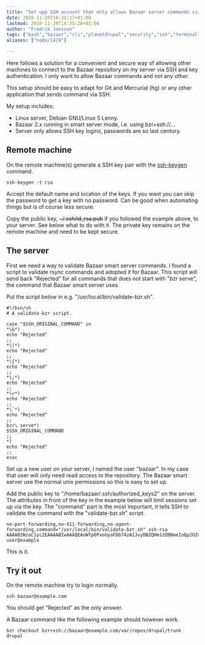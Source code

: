 ```yaml
---
title: "Set upp SSH account that only allows Bazaar server commands via key authentication"
date: 2010-11-25T10:35:17+01:00
lastmod: 2010-11-29T14:35:28+01:00
author: "Fredrik Jonsson"
tags: ["bash","bazaar","cli","planetdrupal","security","ssh","terminal","development"]
aliases: ["node/1429"]

---
```




Here follows a solution for a convenient and secure way of allowing other machines to connect to the Bazaar repository on my server via SSH and key authentication. I only want to allow Bazaar commands and not any other.

This setup should be easy to adapt for Git and Mercurial (hg) or any other application that sends command via SSH.

My setup includes:

* Linux server, Debian GNU/Linux 5 Lenny.
* Bazaar 2.x running in smart server mode, i.e. using bzr+ssh://…
* Server only allows SSH key logins, passwords are so last century.

## Remote machine

On the remote machine(s) generate a SSH key pair with the [ssh-keygen](http://www.openbsd.org/cgi-bin/man.cgi?query=ssh-keygen) command.

~~~~
ssh-keygen -t rsa
~~~~

Accept the default name and location of the keys. If you want you can skip the password to get a key with no password. Can be good when automating things but is of course less secure.

Copy the public key, ~~~~~/.ssh/id_rsa.pub~~~~ if you followed the example above, to your server. See below what to do with it. The private key remains on the remote machine and need to be kept secure.

## The server

First we need a way to validate Bazaar smart server commands. I found a script to validate rsync commands and adopted it for Bazaar. This script will send back "Rejected" for all commands that does not start with "bzr serve", the command that Bazaar smart server uses.

Put the script below in e.g. "/usr/local/bin/validate-bzr.sh".

~~~~
#!/bin/sh
# A validate-bzr script.

case "$SSH_ORIGINAL_COMMAND" in
*\&*)
echo "Rejected"
;;
*\(*)
echo "Rejected"
;;
*\{*)
echo "Rejected"
;;
*\;*)
echo "Rejected"
;;
*\<*)
echo "Rejected"
;;
*\`*)
echo "Rejected"
;;
bzr\ serve*)
$SSH_ORIGINAL_COMMAND
;;
*)
echo "Rejected"
;;
esac
~~~~

Set up a new user on your server, I named the user "bazaar". In my case that user will only need read access to the repository. The Bazaar smart server use the normal unix permissions so this is easy to set up.

Add the public key to "/home/bazaar/.ssh/authorized_keys2" on the server. The attributes in front of the key in the example below will limit sessions set up via the key. The "command" part is the most important, it tells SSH to validate the command with the "validate-bzr.sh" script.

~~~~
no-port-forwarding,no-X11-forwarding,no-agent-forwarding,command="/usr/local/bin/validate-bzr.sh" ssh-rsa AAAAB3NzaC1yc2EAAAABIwAAAQEAoWTp0PxoUyaFDb74zAIJvyDBZQHm1zQ9BmeIoQp2OZvsfV8qU2569Eaoy18LynrcgLbkkpnZ60r7/q8q1Mul3BDpEVfmzKJ0aReXX9zADE7RWddyi35kSgugSfQUDDxhmHn0Sm1PYM06x8e1ZhQSnjSdMPLc6ezAw0b7C0wKn6xXKE6PM3jMHNqnr/5NfRz70iRZGdSgphb+kap5fQsXaRoy04Lwrvz8CtIj2w3GNtFoUOOZGIYT1w+9k1GprOmuQdPv/Kp/mEFiNsONxBcm8xx2nDyVK6QeuMtTL44ziv5RJWFcVHe132mrgZMSZsegVkFewN33ZXYlcGdYo9PZiQ== user@example
~~~~

This is it.

## Try it out

On the remote machine try to login normally.

~~~~
ssh bazaar@example.com
~~~~

You should get "Rejected" as the only answer.

A Bazaar command like the following example should however work.

~~~~
bzr checkout bzr+ssh://bazaar@example.com/var/repos/drupal/trunk drupal
~~~~

